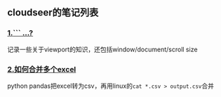 ## cloudseer的笔记列表

### [1.<meta name = 'viewport'>``` …?](https://github.com/cloudsere/study-notes/blob/master/2017-3-6-what-is-viewport-and-document-and-window.md)

记录一些关于viewport的知识，还包括window/document/scroll size

### [2.如何合并多个excel](https://github.com/cloudsere/study-notes/blob/master/2017-3-3-how-to-merge-several-excel-files.md)

python pandas把excel转为csv，再用linux的```cat *.csv > output.csv```合并



